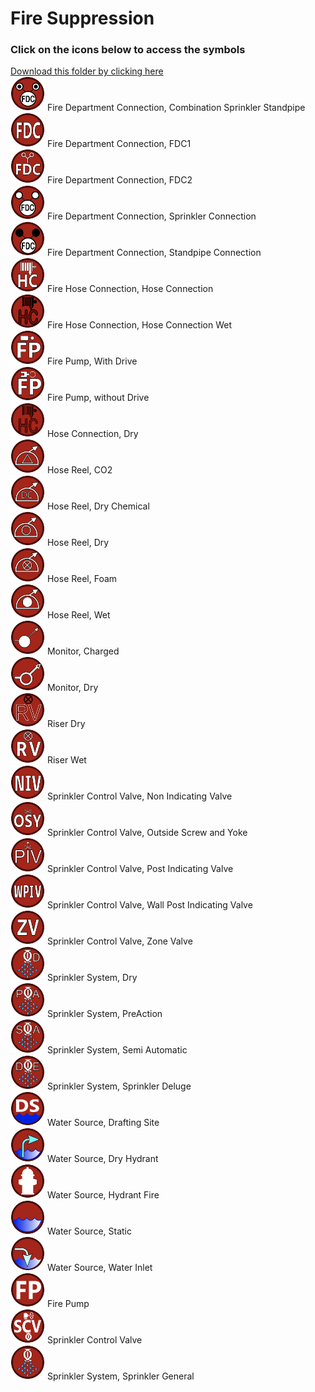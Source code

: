 # Fire Suppression<br>
### Click on the icons below to access the symbols<br>
<a href='https://minhaskamal.github.io/DownGit/#/home?url=https://github.com/NAPSG/DHS-Symbol-Server/tree/main/dhs-symbol/assets/icons/Preplan/Fire Suppression'>Download this folder by clicking here</a><br><a href='https://github.com/NAPSG/DHS-Symbol-Server/raw/main/dhs-symbol/assets/icons/Preplan/Fire%20Suppression/icon-CBAA.svg'><img src='icon-CBAA.svg' width='55'></a> Fire Department Connection, Combination Sprinkler Standpipe<br><a href='https://github.com/NAPSG/DHS-Symbol-Server/raw/main/dhs-symbol/assets/icons/Preplan/Fire%20Suppression/icon-CBAB.svg'><img src='icon-CBAB.svg' width='55'></a> Fire Department Connection, FDC1<br><a href='https://github.com/NAPSG/DHS-Symbol-Server/raw/main/dhs-symbol/assets/icons/Preplan/Fire%20Suppression/icon-CBAC.svg'><img src='icon-CBAC.svg' width='55'></a> Fire Department Connection, FDC2<br><a href='https://github.com/NAPSG/DHS-Symbol-Server/raw/main/dhs-symbol/assets/icons/Preplan/Fire%20Suppression/icon-CBAD.svg'><img src='icon-CBAD.svg' width='55'></a> Fire Department Connection, Sprinkler Connection<br><a href='https://github.com/NAPSG/DHS-Symbol-Server/raw/main/dhs-symbol/assets/icons/Preplan/Fire%20Suppression/icon-CBAE.svg'><img src='icon-CBAE.svg' width='55'></a> Fire Department Connection, Standpipe Connection<br><a href='https://github.com/NAPSG/DHS-Symbol-Server/raw/main/dhs-symbol/assets/icons/Preplan/Fire%20Suppression/icon-CBAF.svg'><img src='icon-CBAF.svg' width='55'></a> Fire Hose Connection, Hose Connection<br><a href='https://github.com/NAPSG/DHS-Symbol-Server/raw/main/dhs-symbol/assets/icons/Preplan/Fire%20Suppression/icon-CBAG.svg'><img src='icon-CBAG.svg' width='55'></a> Fire Hose Connection, Hose Connection Wet<br><a href='https://github.com/NAPSG/DHS-Symbol-Server/raw/main/dhs-symbol/assets/icons/Preplan/Fire%20Suppression/icon-CBAH.svg'><img src='icon-CBAH.svg' width='55'></a> Fire Pump, With Drive<br><a href='https://github.com/NAPSG/DHS-Symbol-Server/raw/main/dhs-symbol/assets/icons/Preplan/Fire%20Suppression/icon-CBAI.svg'><img src='icon-CBAI.svg' width='55'></a> Fire Pump, without Drive<br><a href='https://github.com/NAPSG/DHS-Symbol-Server/raw/main/dhs-symbol/assets/icons/Preplan/Fire%20Suppression/icon-CBAJ.svg'><img src='icon-CBAJ.svg' width='55'></a> Hose Connection, Dry<br><a href='https://github.com/NAPSG/DHS-Symbol-Server/raw/main/dhs-symbol/assets/icons/Preplan/Fire%20Suppression/icon-CBAK.svg'><img src='icon-CBAK.svg' width='55'></a> Hose Reel, CO2<br><a href='https://github.com/NAPSG/DHS-Symbol-Server/raw/main/dhs-symbol/assets/icons/Preplan/Fire%20Suppression/icon-CBAL.svg'><img src='icon-CBAL.svg' width='55'></a> Hose Reel, Dry Chemical<br><a href='https://github.com/NAPSG/DHS-Symbol-Server/raw/main/dhs-symbol/assets/icons/Preplan/Fire%20Suppression/icon-CBAM.svg'><img src='icon-CBAM.svg' width='55'></a> Hose Reel, Dry<br><a href='https://github.com/NAPSG/DHS-Symbol-Server/raw/main/dhs-symbol/assets/icons/Preplan/Fire%20Suppression/icon-CBAN.svg'><img src='icon-CBAN.svg' width='55'></a> Hose Reel, Foam<br><a href='https://github.com/NAPSG/DHS-Symbol-Server/raw/main/dhs-symbol/assets/icons/Preplan/Fire%20Suppression/icon-CBAO.svg'><img src='icon-CBAO.svg' width='55'></a> Hose Reel, Wet<br><a href='https://github.com/NAPSG/DHS-Symbol-Server/raw/main/dhs-symbol/assets/icons/Preplan/Fire%20Suppression/icon-CBAP.svg'><img src='icon-CBAP.svg' width='55'></a> Monitor, Charged<br><a href='https://github.com/NAPSG/DHS-Symbol-Server/raw/main/dhs-symbol/assets/icons/Preplan/Fire%20Suppression/icon-CBAQ.svg'><img src='icon-CBAQ.svg' width='55'></a> Monitor, Dry<br><a href='https://github.com/NAPSG/DHS-Symbol-Server/raw/main/dhs-symbol/assets/icons/Preplan/Fire%20Suppression/icon-CBAR.svg'><img src='icon-CBAR.svg' width='55'></a> Riser Dry<br><a href='https://github.com/NAPSG/DHS-Symbol-Server/raw/main/dhs-symbol/assets/icons/Preplan/Fire%20Suppression/icon-CBAS.svg'><img src='icon-CBAS.svg' width='55'></a> Riser Wet<br><a href='https://github.com/NAPSG/DHS-Symbol-Server/raw/main/dhs-symbol/assets/icons/Preplan/Fire%20Suppression/icon-CBAT.svg'><img src='icon-CBAT.svg' width='55'></a> Sprinkler Control Valve, Non Indicating Valve<br><a href='https://github.com/NAPSG/DHS-Symbol-Server/raw/main/dhs-symbol/assets/icons/Preplan/Fire%20Suppression/icon-CBAU.svg'><img src='icon-CBAU.svg' width='55'></a> Sprinkler Control Valve, Outside Screw and Yoke<br><a href='https://github.com/NAPSG/DHS-Symbol-Server/raw/main/dhs-symbol/assets/icons/Preplan/Fire%20Suppression/icon-CBAV.svg'><img src='icon-CBAV.svg' width='55'></a> Sprinkler Control Valve, Post Indicating Valve<br><a href='https://github.com/NAPSG/DHS-Symbol-Server/raw/main/dhs-symbol/assets/icons/Preplan/Fire%20Suppression/icon-CBAW.svg'><img src='icon-CBAW.svg' width='55'></a> Sprinkler Control Valve, Wall Post Indicating Valve<br><a href='https://github.com/NAPSG/DHS-Symbol-Server/raw/main/dhs-symbol/assets/icons/Preplan/Fire%20Suppression/icon-CBAX.svg'><img src='icon-CBAX.svg' width='55'></a> Sprinkler Control Valve, Zone Valve<br><a href='https://github.com/NAPSG/DHS-Symbol-Server/raw/main/dhs-symbol/assets/icons/Preplan/Fire%20Suppression/icon-CBAY.svg'><img src='icon-CBAY.svg' width='55'></a> Sprinkler System, Dry<br><a href='https://github.com/NAPSG/DHS-Symbol-Server/raw/main/dhs-symbol/assets/icons/Preplan/Fire%20Suppression/icon-CBAZ.svg'><img src='icon-CBAZ.svg' width='55'></a> Sprinkler System, PreAction<br><a href='https://github.com/NAPSG/DHS-Symbol-Server/raw/main/dhs-symbol/assets/icons/Preplan/Fire%20Suppression/icon-CBBA.svg'><img src='icon-CBBA.svg' width='55'></a> Sprinkler System, Semi Automatic<br><a href='https://github.com/NAPSG/DHS-Symbol-Server/raw/main/dhs-symbol/assets/icons/Preplan/Fire%20Suppression/icon-CBBB.svg'><img src='icon-CBBB.svg' width='55'></a> Sprinkler System, Sprinkler Deluge<br><a href='https://github.com/NAPSG/DHS-Symbol-Server/raw/main/dhs-symbol/assets/icons/Preplan/Fire%20Suppression/icon-CBBC.svg'><img src='icon-CBBC.svg' width='55'></a> Water Source, Drafting Site<br><a href='https://github.com/NAPSG/DHS-Symbol-Server/raw/main/dhs-symbol/assets/icons/Preplan/Fire%20Suppression/icon-CBBD.svg'><img src='icon-CBBD.svg' width='55'></a> Water Source, Dry Hydrant<br><a href='https://github.com/NAPSG/DHS-Symbol-Server/raw/main/dhs-symbol/assets/icons/Preplan/Fire%20Suppression/icon-CBBE.svg'><img src='icon-CBBE.svg' width='55'></a> Water Source, Hydrant Fire<br><a href='https://github.com/NAPSG/DHS-Symbol-Server/raw/main/dhs-symbol/assets/icons/Preplan/Fire%20Suppression/icon-CBBF.svg'><img src='icon-CBBF.svg' width='55'></a> Water Source, Static<br><a href='https://github.com/NAPSG/DHS-Symbol-Server/raw/main/dhs-symbol/assets/icons/Preplan/Fire%20Suppression/icon-CBBG.svg'><img src='icon-CBBG.svg' width='55'></a> Water Source, Water Inlet<br><a href='https://github.com/NAPSG/DHS-Symbol-Server/raw/main/dhs-symbol/assets/icons/Preplan/Fire%20Suppression/icon-CBBH.svg'><img src='icon-CBBH.svg' width='55'></a> Fire Pump<br><a href='https://github.com/NAPSG/DHS-Symbol-Server/raw/main/dhs-symbol/assets/icons/Preplan/Fire%20Suppression/icon-CBBI.svg'><img src='icon-CBBI.svg' width='55'></a> Sprinkler Control Valve<br><a href='https://github.com/NAPSG/DHS-Symbol-Server/raw/main/dhs-symbol/assets/icons/Preplan/Fire%20Suppression/icon-CBBJ.svg'><img src='icon-CBBJ.svg' width='55'></a> Sprinkler System, Sprinkler General<br>
